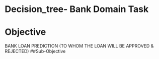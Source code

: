 # Decision_tree- Bank Domain Task 
# Objective 
 BANK LOAN PREDICTION (TO WHOM THE LOAN WILL BE APPROVED & REJECTED)
 ##Sub-Objective

 

